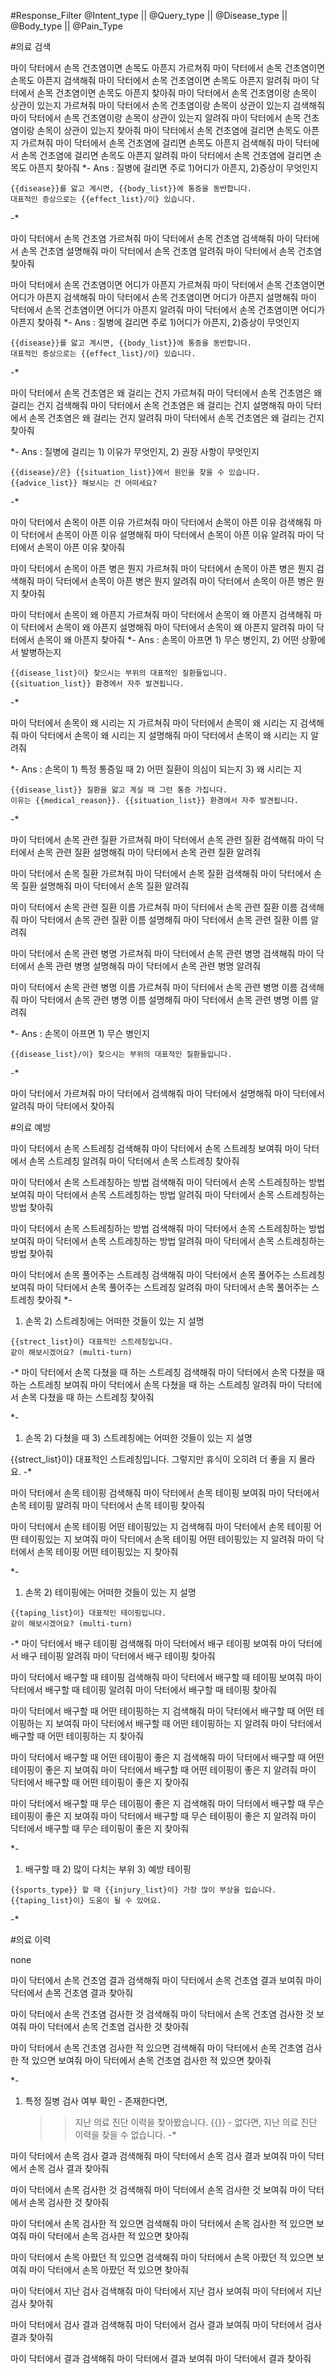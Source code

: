 #Response_Filter
@Intent_type || @Query_type || @Disease_type || @Body_type || @Pain_Type

#의료 검색
<!-- all -->
마이 닥터에서 손목 건초염이면 손목도 아픈지 가르쳐줘
마이 닥터에서 손목 건초염이면 손목도 아픈지 검색해줘
마이 닥터에서 손목 건초염이면 손목도 아픈지 알려줘
마이 닥터에서 손목 건초염이면 손목도 아픈지 찾아줘
마이 닥터에서 손목 건초염이랑 손목이 상관이 있는지 가르쳐줘
마이 닥터에서 손목 건초염이랑 손목이 상관이 있는지 검색해줘
마이 닥터에서 손목 건초염이랑 손목이 상관이 있는지 알려줘
마이 닥터에서 손목 건초염이랑 손목이 상관이 있는지 찾아줘
마이 닥터에서 손목 건초염에 걸리면 손목도 아픈지 가르쳐줘
마이 닥터에서 손목 건초염에 걸리면 손목도 아픈지 검색해줘
마이 닥터에서 손목 건초염에 걸리면 손목도 아픈지 알려줘
마이 닥터에서 손목 건초염에 걸리면 손목도 아픈지 찾아줘
*-
  Ans : 질병에 걸리면 주로 1)어디가 아픈지, 2)증상이 무엇인지
  >>
    {{disease}}를 앓고 계시면, {{body_list}}에 통증을 동반합니다.
    대표적인 증상으로는 {{effect_list}/이} 있습니다.
-*
<!-- disease -->
마이 닥터에서 손목 건초염 가르쳐줘
마이 닥터에서 손목 건초염 검색해줘
마이 닥터에서 손목 건초염 설명해줘
마이 닥터에서 손목 건초염 알려줘
마이 닥터에서 손목 건초염 찾아줘

마이 닥터에서 손목 건초염이면 어디가 아픈지 가르쳐줘
마이 닥터에서 손목 건초염이면 어디가 아픈지 검색해줘
마이 닥터에서 손목 건초염이면 어디가 아픈지 설명해줘
마이 닥터에서 손목 건초염이면 어디가 아픈지 알려줘
마이 닥터에서 손목 건초염이면 어디가 아픈지 찾아줘
*-
  Ans : 질병에 걸리면 주로 1)어디가 아픈지, 2)증상이 무엇인지
  >>
    {{disease}}를 앓고 계시면, {{body_list}}에 통증을 동반합니다.
    대표적인 증상으로는 {{effect_list}/이} 있습니다.
-*

마이 닥터에서 손목 건초염은 왜 걸리는 건지 가르쳐줘
마이 닥터에서 손목 건초염은 왜 걸리는 건지 검색해줘
마이 닥터에서 손목 건초염은 왜 걸리는 건지 설명해줘
마이 닥터에서 손목 건초염은 왜 걸리는 건지 알려줘
마이 닥터에서 손목 건초염은 왜 걸리는 건지 찾아줘

*-
  Ans : 질병에 걸리는 1) 이유가 무엇인지, 2) 권장 사항이 무엇인지
  >>
    {{disease}/은} {{situation_list}}에서 원인을 찾을 수 있습니다.
    {{advice_list}} 해보시는 건 어떠세요?
-*

<!-- bodyparts -->
마이 닥터에서 손목이 아픈 이유 가르쳐줘
마이 닥터에서 손목이 아픈 이유 검색해줘
마이 닥터에서 손목이 아픈 이유 설명해줘
마이 닥터에서 손목이 아픈 이유 알려줘
마이 닥터에서 손목이 아픈 이유 찾아줘

마이 닥터에서 손목이 아픈 병은 뭔지 가르쳐줘
마이 닥터에서 손목이 아픈 병은 뭔지 검색해줘
마이 닥터에서 손목이 아픈 병은 뭔지 알려줘
마이 닥터에서 손목이 아픈 병은 뭔지 찾아줘

마이 닥터에서 손목이 왜 아픈지 가르쳐줘
마이 닥터에서 손목이 왜 아픈지 검색해줘
마이 닥터에서 손목이 왜 아픈지 설명해줘
마이 닥터에서 손목이 왜 아픈지 알려줘
마이 닥터에서 손목이 왜 아픈지 찾아줘
*-
  Ans : 손목이 아프면 1) 무슨 병인지, 2) 어떤 상황에서 발병하는지
  >>
    {{disease_list}이} 찾으시는 부위의 대표적인 질환들입니다.
    {{situation_list}} 환경에서 자주 발견됩니다.
-*

마이 닥터에서 손목이 왜 시리는 지 가르쳐줘
마이 닥터에서 손목이 왜 시리는 지 검색해줘
마이 닥터에서 손목이 왜 시리는 지 설명해줘
마이 닥터에서 손목이 왜 시리는 지 알려줘

*-
  Ans : 손목이 1) 특정 통증일 때 2) 어떤 질환이 의심이 되는지 3) 왜 시리는 지
  >>
    {{disease_list}} 질환을 앓고 계실 때 그런 통증 가집니다.
    이유는 {{medical_reason}}. {{situation_list}} 환경에서 자주 발견됩니다.
-*

마이 닥터에서 손목 관련 질환 가르쳐줘
마이 닥터에서 손목 관련 질환 검색해줘
마이 닥터에서 손목 관련 질환 설명해줘
마이 닥터에서 손목 관련 질환 알려줘

마이 닥터에서 손목 질환 가르쳐줘
마이 닥터에서 손목 질환 검색해줘
마이 닥터에서 손목 질환 설명해줘
마이 닥터에서 손목 질환 알려줘

마이 닥터에서 손목 관련 질환 이름 가르쳐줘
마이 닥터에서 손목 관련 질환 이름 검색해줘
마이 닥터에서 손목 관련 질환 이름 설명해줘
마이 닥터에서 손목 관련 질환 이름 알려줘

마이 닥터에서 손목 관련 병명 가르쳐줘
마이 닥터에서 손목 관련 병명 검색해줘
마이 닥터에서 손목 관련 병명 설명해줘
마이 닥터에서 손목 관련 병명 알려줘

마이 닥터에서 손목 관련 병명 이름 가르쳐줘
마이 닥터에서 손목 관련 병명 이름 검색해줘
마이 닥터에서 손목 관련 병명 이름 설명해줘
마이 닥터에서 손목 관련 병명 이름 알려줘

*-
  Ans : 손목이 아프면 1) 무슨 병인지
  >>
    {{disease_list}/이} 찾으시는 부위의 대표적인 질환들입니다.
-*

<!-- default -->
마이 닥터에서 가르쳐줘
마이 닥터에서 검색해줘
마이 닥터에서 설명해줘
마이 닥터에서 알려줘
마이 닥터에서 찾아줘

#의료 예방
<!-- stretch -->
마이 닥터에서 손목 스트레칭 검색해줘
마이 닥터에서 손목 스트레칭 보여줘
마이 닥터에서 손목 스트레칭 알려줘
마이 닥터에서 손목 스트레칭 찾아줘

마이 닥터에서 손목 스트레칭하는 방법 검색해줘
마이 닥터에서 손목 스트레칭하는 방법 보여줘
마이 닥터에서 손목 스트레칭하는 방법 알려줘
마이 닥터에서 손목 스트레칭하는 방법 찾아줘

마이 닥터에서 손목 스트레칭하는 방법 검색해줘
마이 닥터에서 손목 스트레칭하는 방법 보여줘
마이 닥터에서 손목 스트레칭하는 방법 알려줘
마이 닥터에서 손목 스트레칭하는 방법 찾아줘

마이 닥터에서 손목 풀어주는 스트레칭 검색해줘
마이 닥터에서 손목 풀어주는 스트레칭 보여줘
마이 닥터에서 손목 풀어주는 스트레칭 알려줘
마이 닥터에서 손목 풀어주는 스트레칭 찾아줘
*-
  1) 손목 2) 스트레칭에는 어떠한 것들이 있는 지 설명
  >>
    {{strect_list}이} 대표적인 스트레칭입니다.
    같이 해보시겠어요? (multi-turn)
-*
마이 닥터에서 손목 다쳤을 때 하는 스트레칭 검색해줘
마이 닥터에서 손목 다쳤을 때 하는 스트레칭 보여줘
마이 닥터에서 손목 다쳤을 때 하는 스트레칭 알려줘
마이 닥터에서 손목 다쳤을 때 하는 스트레칭 찾아줘

*-
  1) 손목 2) 다쳤을 때 3) 스트레칭에는 어떠한 것들이 있는 지 설명
  >>
  {{strect_list}이} 대표적인 스트레칭입니다.
  그렇지만 휴식이 오히려 더 좋을 지 몰라요.
-*

<!-- taping -->
마이 닥터에서 손목 테이핑 검색해줘
마이 닥터에서 손목 테이핑 보여줘
마이 닥터에서 손목 테이핑 알려줘
마이 닥터에서 손목 테이핑 찾아줘

마이 닥터에서 손목 테이핑 어떤 테이핑있는 지 검색해줘
마이 닥터에서 손목 테이핑 어떤 테이핑있는 지 보여줘
마이 닥터에서 손목 테이핑 어떤 테이핑있는 지 알려줘
마이 닥터에서 손목 테이핑 어떤 테이핑있는 지 찾아줘

*-
  1) 손목 2) 테이핑에는 어떠한 것들이 있는 지 설명
  >>
    {{taping_list}이} 대표적인 테이핑입니다.
    같이 해보시겠어요? (multi-turn)
-*
마이 닥터에서 배구 테이핑 검색해줘
마이 닥터에서 배구 테이핑 보여줘
마이 닥터에서 배구 테이핑 알려줘
마이 닥터에서 배구 테이핑 찾아줘

마이 닥터에서 배구할 때 테이핑 검색해줘
마이 닥터에서 배구할 때 테이핑 보여줘
마이 닥터에서 배구할 때 테이핑 알려줘
마이 닥터에서 배구할 때 테이핑 찾아줘

마이 닥터에서 배구할 때 어떤 테이핑하는 지 검색해줘
마이 닥터에서 배구할 때 어떤 테이핑하는 지 보여줘
마이 닥터에서 배구할 때 어떤 테이핑하는 지 알려줘
마이 닥터에서 배구할 때 어떤 테이핑하는 지 찾아줘

마이 닥터에서 배구할 때 어떤 테이핑이 좋은 지 검색해줘
마이 닥터에서 배구할 때 어떤 테이핑이 좋은 지 보여줘
마이 닥터에서 배구할 때 어떤 테이핑이 좋은 지 알려줘
마이 닥터에서 배구할 때 어떤 테이핑이 좋은 지 찾아줘

마이 닥터에서 배구할 때 무슨 테이핑이 좋은 지 검색해줘
마이 닥터에서 배구할 때 무슨 테이핑이 좋은 지 보여줘
마이 닥터에서 배구할 때 무슨 테이핑이 좋은 지 알려줘
마이 닥터에서 배구할 때 무슨 테이핑이 좋은 지 찾아줘

*-
  1) 배구할 때 2) 많이 다치는 부위 3) 예방 테이핑
  >>
    {{sports_type}} 할 때 {{injury_list}이} 가장 많이 부상을 입습니다.
    {{taping_list}이} 도움이 될 수 있어요.
-*

#의료 이력
<!-- all -->
none

<!-- disease -->
마이 닥터에서 손목 건초염 결과 검색해줘
마이 닥터에서 손목 건초염 결과 보여줘
마이 닥터에서 손목 건초염 결과 찾아줘

마이 닥터에서 손목 건초염 검사한 것 검색해줘
마이 닥터에서 손목 건초염 검사한 것 보여줘
마이 닥터에서 손목 건초염 검사한 것 찾아줘

마이 닥터에서 손목 건초염 검사한 적 있으면 검색해줘
마이 닥터에서 손목 건초염 검사한 적 있으면 보여줘
마이 닥터에서 손목 건초염 검사한 적 있으면 찾아줘

*-
  1) 특정 질병 검사 여부 확인
    - 존재한다면,
      >> 지난 의료 진단 이력을 찾아봤습니다. {{}}
    - 없다면,
      >> 지난 의료 진단 이력을 찾을 수 없습니다.
-*
<!-- bodyparts -->
마이 닥터에서 손목 검사 결과 검색해줘
마이 닥터에서 손목 검사 결과 보여줘
마이 닥터에서 손목 검사 결과 찾아줘

마이 닥터에서 손목 검사한 것 검색해줘
마이 닥터에서 손목 검사한 것 보여줘
마이 닥터에서 손목 검사한 것 찾아줘

마이 닥터에서 손목 검사한 적 있으면 검색해줘
마이 닥터에서 손목 검사한 적 있으면 보여줘
마이 닥터에서 손목 검사한 적 있으면 찾아줘

마이 닥터에서 손목 아팠던 적 있으면 검색해줘
마이 닥터에서 손목 아팠던 적 있으면 보여줘
마이 닥터에서 손목 아팠던 적 있으면 찾아줘

<!-- default -->
마이 닥터에서 지난 검사 검색해줘
마이 닥터에서 지난 검사 보여줘
마이 닥터에서 지난 검사 찾아줘

마이 닥터에서 검사 결과 검색해줘
마이 닥터에서 검사 결과 보여줘
마이 닥터에서 검사 결과 찾아줘

마이 닥터에서 결과 검색해줘
마이 닥터에서 결과 보여줘
마이 닥터에서 결과 찾아줘
